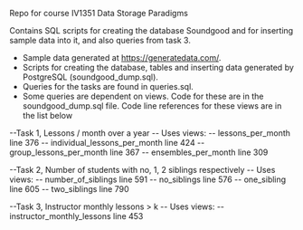 Repo for course IV1351 Data Storage Paradigms

Contains SQL scripts for creating the database Soundgood and for inserting sample data into it, and also queries from task 3.

- Sample data generated at https://generatedata.com/.
- Scripts for creating the database, tables and inserting data generated by PostgreSQL (soundgood_dump.sql).
- Queries for the tasks are found in queries.sql. 
- Some queries are dependent on views. Code for these are in the soundgood_dump.sql file. Code line references for these views are in the list below

--Task 1, Lessons / month over a year
	-- Uses views:
	--	lessons_per_month				line 376
	--	individual_lessons_per_month	line 424
	--	group_lessons_per_month			line 367
	--	ensembles_per_month				line 309
  
--Task 2, Number of students with no, 1, 2 siblings respectively
	-- Uses views: 
	--	number_of_siblings	line 591
	--	no_siblings			line 576
	--	one_sibling			line 605
	--	two_siblings		line 790
  
--Task 3, Instructor monthly lessons > k
	-- Uses views: 
	--	instructor_monthly_lessons	line 453


